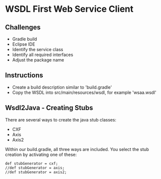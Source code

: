 WSDL First Web Service Client
=============================

Challenges
----------

* Gradle build
* Eclipse IDE
* Identify the service class
* Identify all required interfaces
* Adjust the package name

Instructions
------------

* Create a build description similar to 'build.gradle'
* Copy the WSDL into src/main/resources/wsdl, for example 'wsaa.wsdl'

Wsdl2Java - Creating Stubs
--------------------------

There are several ways to create the java stub classes:

* CXF
* Axis
* Axis2

Within our build.gradle, all three ways are included.
You select the stub creation by activating one of these:

```
def stubGenerator = cxf;
//def stubGenerator = axis;
//def stubGenerator = axis2;
```
